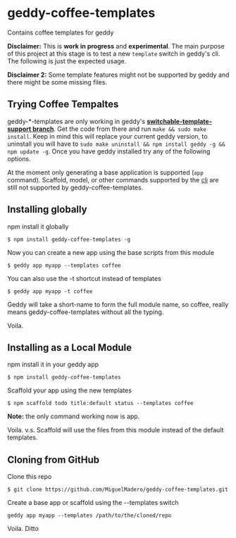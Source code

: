 geddy-coffee-templates
==========================

Contains coffee templates for geddy

__Disclaimer:__ This is __work in progress__ and __experimental__. The main purpose of this project at this stage is to test a new `template` switch in geddy's cli. The following is just the expected usage. 

__Disclaimer 2:__ Some template features might not be supported by geddy and there might be some missing files. 

## Trying Coffee Tempaltes

geddy-*-templates are only working in geddy's **[switchable-template-support branch](https://github.com/mde/geddy/tree/switachable-template-support)**. Get the code from there and run `make && sudo make install`. Keep in mind this will replace your current geddy version, to uninstall you will have to `sudo make uninstall && npm install geddy -g && npm update -g`. Once you have geddy installed try any of the following options. 

At the moment only generating a base application is supported (`app` command). Scaffold, model, or other commands supported by the [cli](http://geddyjs.org/documentation#CLI) are still not supported by geddy-coffee-templates.

## Installing globally

npm install it globally

`$ npm install geddy-coffee-templates -g`

Now you can create a new app using the base scripts from this module

`$ geddy app myapp --templates coffee`

You can also use the -t shortcut instead of templates

`$ geddy app myapp -t coffee`

Geddy will take a short-name to form the full module name, so coffee, really means geddy-coffee-templates without all the typing.

Voila.

## Installing as a Local Module

npm install it in your geddy app

`$ npm install geddy-coffee-templates`

Scaffold your app using the new templates

`$ npm scaffold todo title:default status --templates coffee`

**Note:** the only command working now is app. 

Voila. v.s. Scaffold will use the files from this module instead of the default templates. 

## Cloning from GitHub

Clone this repo

`$ git clone https://github.com/MiguelMadero/geddy-coffee-templates.git`

Create a base app or scaffold using the --templates switch

`geddy app myapp --templates /path/to/the/cloned/repo`

Voila. Ditto